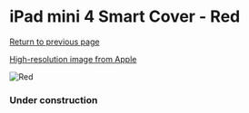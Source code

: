 # iPad mini 4 Smart Cover - Red

[Return to previous page](/ipad_mini4)

[High-resolution image from Apple](https://store.storeimages.cdn-apple.com/8756/as-images.apple.com/is/MKLY2?wid=4500&hei=4500&fmt=png)

<div style="width: 384px"><img src="/everysource/MKLY2.png" alt="Red"></div>

### Under construction
